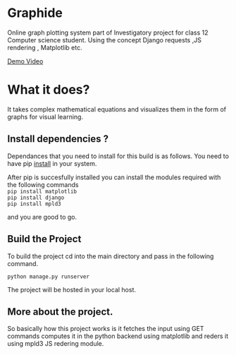 # Graphide
Online graph plotting system part of Investigatory project for class 12 Computer science student. Using the concept Django requests ,JS rendering , Matplotlib etc.

[Demo Video](https://github.com/Theskyspace/Graphide/blob/main/VID_20190920_215011.mp4)

# What it does?
It takes complex mathematical equations and visualizes them in the form of graphs for visual learning.

## Install dependencies ?
Dependances that you need to install for this build is as follows.
You need to have pip [install](https://pip.pypa.io/en/stable/installing/) in your system.

After pip is succesfully installed you can install the modules required with the following commands\
`pip install matplotlib`\
`pip install django`\
`pip install mpld3`

and you are good to go.

## Build the Project
To build the project cd into the main directory and pass in the following command.

`python manage.py runserver`

The project will be hosted in your local host.

## More about the project.
So basically how this project works is it fetches the input using GET commands computes it in the python backend using matplotlib and reders it using mpld3 JS redering module.
